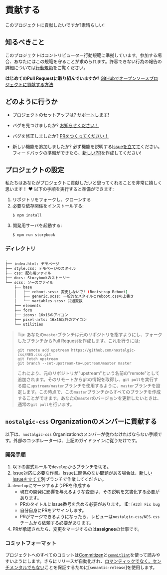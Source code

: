# 貢献する

このプロジェクトに貢献したいですか?素晴らしい!

## 知るべきこと

このプロジェクトはコントリビューター行動規範に準拠しています。参加する場合、あなたにはこの規範を守ることが求められます。許容できない行為の報告の詳細については[行動規範][code-of-conduct]をご覧ください。

**はじめてのPull Requestに取り組んでいますか?**
[GitHubでオープンソースプロジェクトに貢献する方法][egghead]

## どのように行うか

* プロジェクトのセットアップは?
  [サポートします!](#project-setup)

* バグを見つけましたか?
  [お知らせください！][new-issue]

* バグを修正しましたか?
  [PRをつくってください！][new-pr]

* 新しい機能を追加しましたか?
  必ず機能を説明する[Issueを立てて][new-issue]ください。フィードバックの準備ができたら、[新しいPR][new-pr]を作成してください!

## プロジェクトの設定

私たちはあなたがプロジェクトに貢献したいと思ってくれることを非常に嬉しく思います！ :heart: 以下の手順を実行すると準備ができます:

1. リポジトリをフォークし、クローンする
2. 必要な依存関係をインストールする:
    ```sh
    $ npm install
    ```
3. 開発用サーバを起動する:
    ```sh
    $ npm run storybook
    ```

### ディレクトリ
```sh
.
├── index.html: デモページ
├── style.css: デモページのスタイル
├── css: 配布用ファイル
├── docs: Storybookのストーリー
└── scss: ソースファイル
    ├── base
    │   ├── reboot.scss: 変更しないで! (Bootstrap Reboot)
    │   ├── generic.scss: 一般的なスタイルとreboot.cssの上書き
    │   └── variables.scss: 共通変数
    ├── elements
    ├── form
    ├── icons: 16x16のアイコン
    ├── pixel-arts: 16x16以外のアイコン
    └── utilities
```

> Tip: あなたの`master`ブランチは元のリポジトリを指すようにし、フォークしたブランチからPull Requestを作成します。これを行うには:
>
> ```
> git remote add upstream https://github.com/nostalgic-css/NES.css.git
> git fetch upstream
> git branch --set-upstream-to=upstream/master master
> ```
>
> これにより、元のリポジトリが"upstream"という名前の"remote"として追加されます。そのリモートからgitの情報を取得し、`git pull`を実行する度に`upstream/master`ブランチを使用するように、`master`ブランチを設定します。この時点で、この`master`ブランチからすべてのブランチを作成することができます。あなたの`master`のバージョンを更新したいときは、通常の`git pull`を行います。

## `nostalgic-css` Organizationのメンバーに貢献する

以下は、`nostalgic-css` Organizationのメンバーが従わなければならない手順です。外部のコラボレーターは、上記のガイドラインに従うだけです。

### 開発手順

1. 以下の書式ルールで`develop`からブランチを切る。
2. Issue対応に必要な作業。Issueに関係のない問題がある場合は、[新しいIssueを立てて][new-issue]別ブランチで作業してください。
3. `develop`にマージするようPRを作成する
    * 現在の開発に影響を与えるような変更は、その説明を文書化する必要があります。
    * PRのタイトルにIssue番号を含める必要があります。 IE: `[#33] Fix bug`
    * 自分自身にPRをアサインします。
    * PRがマージできるようになったら、レビューは`nostalgic-css/NES.css`チームから依頼する必要があります。
4. PRが承認されたら、変更をマージするのは**assignee**の仕事です。

### コミットフォーマット

プロジェクトへのすべてのコミットは[Commitizen][commitizen]と[`commitlint`][commitlint]を使って読みやすいようにします。さらにリリースが自動化され、[ロマンティックでなく、センチメンタルでもない][sentimental-versioning]ことを保証するために[`semantic-release`]を使用します。





[code-of-conduct]: https://github.com/nostalgic-css/NES.css/blob/master/CODE_OF_CONDUCT.md
[commitizen]: https://github.com/commitizen/cz-cli
[commitlint]: [https://github.com/marionebl/commitlint]
[egghead]: https://egghead.io/series/how-to-contribute-to-an-open-source-project-on-github
[new-issue]: https://github.com/nostalgic-css/NES.css/issues/new
[new-pr]: https://github.com/nostalgic-css/NES.css/compare/develop...develop
[semantic-release]: https://github.com/semantic-release/semantic-release
[sentimental-versioning]: http://sentimentalversioning.org/
